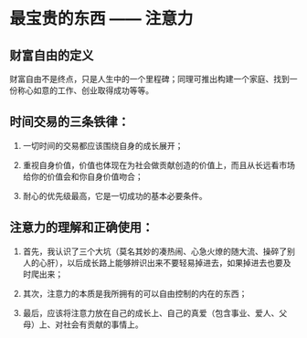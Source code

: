 # 最宝贵的东西 —— 注意力

## 财富自由的定义
财富自由不是终点，只是人生中的一个里程碑；同理可推出构建一个家庭、找到一份称心如意的工作、创业取得成功等等。

## 时间交易的三条铁律：
1. 一切时间的交易都应该围绕自身的成长展开；

2. 重视自身价值，价值也体现在为社会做贡献创造的价值上，而且从长远看市场给你的价值会和你自身价值吻合；

3. 耐心的优先级最高，它是一切成功的基本必要条件。

## 注意力的理解和正确使用：
1. 首先，我认识了三个大坑（莫名其妙的凑热闹、心急火燎的随大流、操碎了别人的心肝），以后成长路上能够辨识出来不要轻易掉进去，如果掉进去也要及时爬出来；

2. 其次，注意力的本质是我所拥有的可以自由控制的内在的东西；

3. 最后，应该将注意力放在自己的成长上、自己的真爱（包含事业、爱人、父母）上、对社会有贡献的事情上。

